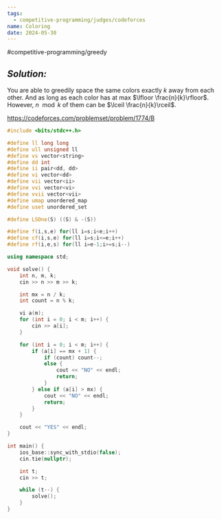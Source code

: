 ```yaml
---
tags:
  - competitive-programming/judges/codeforces
name: Coloring
date: 2024-05-30
---
```

#competitive-programming/greedy 
## _Solution:_
You are able to greedily space the same colors exactly $k$ away from each other. And as long as each color has at max $\lfloor \frac{n}{k}\rfloor$. However, $n\mod{k}$ of them can be $\lceil \frac{n}{k}\rceil$.

https://codeforces.com/problemset/problem/1774/B
```cpp
#include <bits/stdc++.h>

#define ll long long
#define ull unsigned ll
#define vs vector<string>
#define dd int
#define ii pair<dd, dd>
#define vi vector<dd>
#define vii vector<ii>
#define vvi vector<vi>
#define vvii vector<vii>
#define umap unordered_map
#define uset unordered_set

#define LSOne(S) ((S) & -(S))

#define f(i,s,e) for(ll i=s;i<e;i++)
#define cf(i,s,e) for(ll i=s;i<=e;i++)
#define rf(i,e,s) for(ll i=e-1;i>=s;i--)

using namespace std;

void solve() {
    int n, m, k;
    cin >> n >> m >> k;

    int mx = n / k;
    int count = n % k;

    vi a(m);
    for (int i = 0; i < m; i++) {
        cin >> a[i];
    }

    for (int i = 0; i < m; i++) {
        if (a[i] == mx + 1) {
            if (count) count--;
            else {
                cout << "NO" << endl;
                return;
            }
        } else if (a[i] > mx) {
            cout << "NO" << endl;
            return;
        }
    }

    cout << "YES" << endl;
}

int main() {
    ios_base::sync_with_stdio(false);
    cin.tie(nullptr);

    int t;
    cin >> t;

    while (t--) {
        solve();
    }
}
```